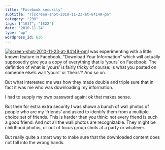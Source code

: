 ```yaml
---
title: "Facebook security"
subtitle: "![screen-shot-2010-11-23-at-84149-pm"
category: "298"
tags: ["1037", "1822"]
date: "2010-11-24"
type: "wp"
wordpress_id: 636
---
```

[![screen-shot-2010-11-23-at-84149-pm](https://i0.wp.com/salas.com/wp-content/uploads/2010/11/dd648-screen-shot-2010-11-23-at-84149-pm.png?resize=300%2C169&ssl=1)](https://i0.wp.com/salas.com/wp-content/uploads/2010/11/dd648-screen-shot-2010-11-23-at-84149-pm.png?ssl=1)I was experimenting with a little known feature in Facebook, “Download Your Information” which will actually supposedly give you a copy of everything that is ‘yours’ on Facebook.
The definition of what is ‘yours’ is fairly tricky of course: is what you posted on someone else’s wall ‘yours’ or ‘theirs’? And so on.

But what interested me was how they made double and triple sure that in fact it was me who was downloading my information.

I had to supply my own password again: ok that makes sense.

But then for extra extra security I was shown a bunch of wall photos of people who are my ‘friends’ and asked to identify them from a multiple choice set of friends. This is harder than you think: not every friend is such a *good* friend. And not all the wall photos are recognizable. They might be childhood photos, or out of focus group shots at a party or whatever.

But really quite a smart way to make sure that the downloaded content does not fall into the wrong hands.